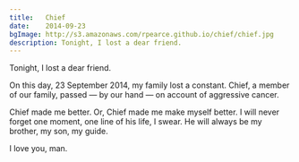 ```yaml
---
title:   Chief
date:    2014-09-23
bgImage: http://s3.amazonaws.com/rpearce.github.io/chief/chief.jpg
description: Tonight, I lost a dear friend.
---
```


Tonight, I lost a dear friend.

On this day, 23 September 2014, my family lost a constant. Chief, a member of our family, passed &mdash; by our hand &mdash; on account of aggressive cancer.

Chief made me better. Or, Chief made me make myself better.
I will never forget one moment, one line of his life, I swear.
He will always be my brother, my son, my guide.

I love you, man.
